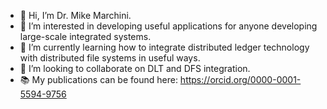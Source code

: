 - 👋 Hi, I’m Dr. Mike Marchini.
- 👀 I’m interested in developing useful applications for anyone developing large-scale integrated systems.
- 🌱 I’m currently learning how to integrate distributed ledger technology with distributed file systems in useful ways.
- :busts_in_silhouette: I’m looking to collaborate on DLT and DFS integration.
- :books: My publications can be found here: https://orcid.org/0000-0001-5594-9756

<!---
marchinm/marchinm is a ✨ special ✨ repository because its `README.md` (this file) appears on your GitHub profile.
You can click the Preview link to take a look at your changes.
--->
